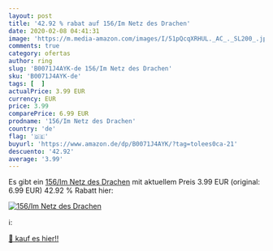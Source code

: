 ```yaml
---
layout: post
title: '42.92 % rabat auf 156/Im Netz des Drachen'
date: 2020-02-08 04:41:31
image: 'https://m.media-amazon.com/images/I/51pQcqXRHUL._AC_._SL200_.jpg'
comments: true
category: ofertas
author: ring
slug: 'B0071J4AYK-de 156/Im Netz des Drachen'
sku: 'B0071J4AYK-de'
tags: [  ]
actualPrice: 3.99 EUR
currency: EUR
price: 3.99
comparePrice: 6.99 EUR
prodname: '156/Im Netz des Drachen'
country: 'de'
flag: '🇩🇪'
buyurl: 'https://www.amazon.de/dp/B0071J4AYK/?tag=tolees0ca-21'
descuento: '42.92'
average: '3.99'
---
```


Es gibt ein [156/Im Netz des Drachen](https://www.amazon.de/dp/B0071J4AYK/?tag=tolees0ca-21) mit aktuellem Preis 3.99 EUR (original: 6.99 EUR) 42.92 % Rabatt hier:

[![156/Im Netz des Drachen](https://m.media-amazon.com/images/I/51pQcqXRHUL._AC_._SL200_.jpg)](https://www.amazon.de/dp/B0071J4AYK/?tag=tolees0ca-21)

ℹ️:


[🛒 kauf es hier!!](https://www.amazon.de/dp/B0071J4AYK/?tag=tolees0ca-21)

